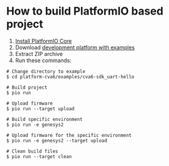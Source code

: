 How to build PlatformIO based project
=====================================

1. [Install PlatformIO Core](https://docs.platformio.org/page/core.html)
2. Download [development platform with examples](https://github.com/capabilities-limited/platform-cva6/archive/develop.zip)
3. Extract ZIP archive
4. Run these commands:

```shell
# Change directory to example
$ cd platform-cva6/examples/cva6-sdk_uart-hello

# Build project
$ pio run

# Upload firmware
$ pio run --target upload

# Build specific environment
$ pio run -e genesys2

# Upload firmware for the specific environment
$ pio run -e genesys2 --target upload

# Clean build files
$ pio run --target clean
```
